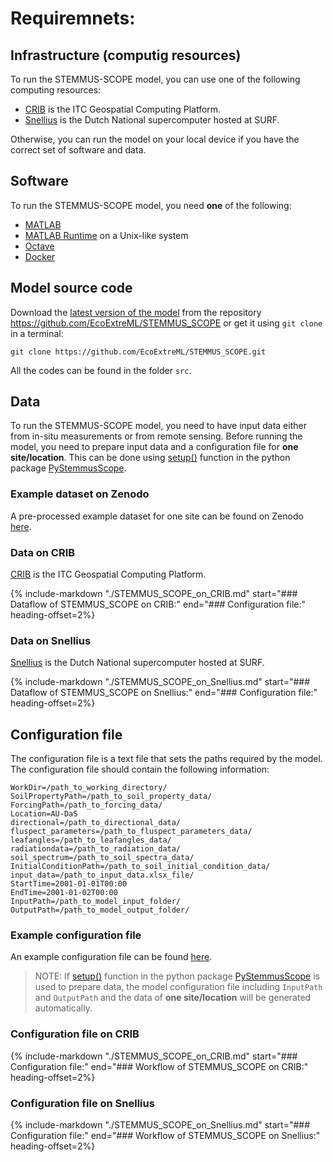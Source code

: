 # Requiremnets:

## Infrastructure (computig resources)

To run the STEMMUS-SCOPE model, you can use one of the following computing resources:

- [CRIB](https://crib.utwente.nl/) is the ITC Geospatial Computing Platform.
- [Snellius](https://servicedesk.surfsara.nl/wiki/display/WIKI/Snellius) is the
Dutch National supercomputer hosted at SURF.

Otherwise, you can run the model on your local device if you have the correct
set of software and data.

## Software

To run the STEMMUS-SCOPE model, you need **one** of the following:

- [MATLAB](https://nl.mathworks.com/products/matlab.html)
- [MATLAB Runtime](https://nl.mathworks.com/products/compiler/matlab-runtime.html) on a Unix-like system
- [Octave](https://octave.org/)
- [Docker](https://www.docker.com/)

## Model source code

Download the [latest version of the
model](https://github.com/EcoExtreML/STEMMUS_SCOPE/releases) from the repository
https://github.com/EcoExtreML/STEMMUS_SCOPE or get it using `git clone` in a
terminal:

  ` git clone https://github.com/EcoExtreML/STEMMUS_SCOPE.git `

All the codes can be found in the folder `src`.

## Data

To run the STEMMUS-SCOPE model, you need to have input data either from in-situ
measurements or from remote sensing. Before running the model, you need to
prepare input data and a configuration file for **one site/location**. This can be done using
[setup()](https://pystemmusscope.readthedocs.io/en/v0.2.0/reference/#PyStemmusScope.stemmus_scope.StemmusScope.setup) function
in the python package [PyStemmusScope](https://pystemmusscope.readthedocs.io).

### Example dataset on Zenodo

A pre-processed example dataset for one site can be found on Zenodo
[here](https://zenodo.org/records/10566827).

### Data on CRIB

[CRIB](https://crib.utwente.nl/) is the ITC Geospatial Computing Platform.

{% include-markdown "./STEMMUS_SCOPE_on_CRIB.md" start="### Dataflow of STEMMUS_SCOPE on CRIB:" end="### Configuration file:" heading-offset=2%}

### Data on Snellius

[Snellius](https://servicedesk.surfsara.nl/wiki/display/WIKI/Snellius) is the
Dutch National supercomputer hosted at SURF.

{% include-markdown "./STEMMUS_SCOPE_on_Snellius.md" start="### Dataflow of STEMMUS_SCOPE on Snellius:" end="### Configuration file:" heading-offset=2%}

## Configuration file

The configuration file is a text file that sets the paths required by the model.
The configuration file should contain the following information:

```text
WorkDir=/path_to_working_directory/
SoilPropertyPath=/path_to_soil_property_data/
ForcingPath=/path_to_forcing_data/
Location=AU-DaS
directional=/path_to_directional_data/
fluspect_parameters=/path_to_fluspect_parameters_data/
leafangles=/path_to_leafangles_data/
radiationdata=/path_to_radiation_data/
soil_spectrum=/path_to_soil_spectra_data/
InitialConditionPath=/path_to_soil_initial_condition_data/
input_data=/path_to_input_data.xlsx_file/
StartTime=2001-01-01T00:00
EndTime=2001-01-02T00:00
InputPath=/path_to_model_input_folder/
OutputPath=/path_to_model_output_folder/
```

### Example configuration file

An example configuration file can be found [here](https://github.com/EcoExtreML/STEMMUS_SCOPE/blob/main/config_file_template.txt).

> NOTE: If
[setup()](https://pystemmusscope.readthedocs.io/en/v0.2.0/reference/#PyStemmusScope.stemmus_scope.StemmusScope.setup)
 function in the python package
[PyStemmusScope](https://pystemmusscope.readthedocs.io) is used to prepare data,
the model configuration file including `InputPath` and `OutputPath` and the data
of **one site/location** will be generated automatically.

### Configuration file on CRIB

{% include-markdown "./STEMMUS_SCOPE_on_CRIB.md" start="### Configuration file:" end="### Workflow of STEMMUS_SCOPE on CRIB:" heading-offset=2%}

### Configuration file on Snellius

{% include-markdown "./STEMMUS_SCOPE_on_Snellius.md" start="### Configuration file:" end="### Workflow of STEMMUS_SCOPE on Snellius:" heading-offset=2%}
